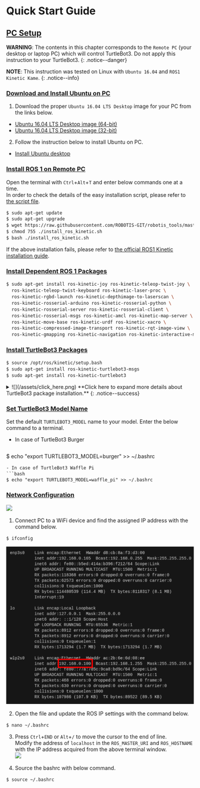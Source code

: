 
# Quick Start Guide

## [PC Setup](#pc-setup)

**WARNING**: The contents in this chapter corresponds to the `Remote PC` (your desktop or laptop PC) which will control TurtleBot3. Do not apply this instruction to your TurtleBot3.
{: .notice--danger}

**NOTE**: This instruction was tested on Linux with `Ubuntu 16.04` and `ROS1 Kinetic Kame`.
{: .notice--info}

### [Download and Install Ubuntu on PC](#download-and-install-ubuntu-on-pc)

1. Download the proper `Ubuntu 16.04 LTS Desktop` image for your PC from the links below.
  - [Ubuntu 16.04 LTS Desktop image (64-bit)](https://releases.ubuntu.com/16.04.7/ubuntu-16.04.7-desktop-amd64.iso)
  - [Ubuntu 16.04 LTS Desktop image (32-bit)](https://releases.ubuntu.com/16.04.7/ubuntu-16.04.6-desktop-i386.iso)

2. Follow the instruction below to install Ubuntu on PC.
  - [Install Ubuntu desktop](https://ubuntu.com/tutorials/install-ubuntu-desktop#1-overview)

### [Install ROS 1 on Remote PC](#install-ros-1-on-remote-pc)

Open the terminal with `Ctrl`+`Alt`+`T` and enter below commands one at a time.  
In order to check the details of the easy installation script, please refer to [the script file](https://raw.githubusercontent.com/ROBOTIS-GIT/robotis_tools/master/install_ros_kinetic.sh).  
```bash
$ sudo apt-get update
$ sudo apt-get upgrade
$ wget https://raw.githubusercontent.com/ROBOTIS-GIT/robotis_tools/master/install_ros_kinetic.sh
$ chmod 755 ./install_ros_kinetic.sh 
$ bash ./install_ros_kinetic.sh
```

If the above installation fails, please refer to [the official ROS1 Kinetic installation guide](http://wiki.ros.org/kinetic/Installation/Ubuntu).

### [Install Dependent ROS 1 Packages](#install-dependent-ros-1-packages)

```bash
$ sudo apt-get install ros-kinetic-joy ros-kinetic-teleop-twist-joy \
  ros-kinetic-teleop-twist-keyboard ros-kinetic-laser-proc \
  ros-kinetic-rgbd-launch ros-kinetic-depthimage-to-laserscan \
  ros-kinetic-rosserial-arduino ros-kinetic-rosserial-python \
  ros-kinetic-rosserial-server ros-kinetic-rosserial-client \
  ros-kinetic-rosserial-msgs ros-kinetic-amcl ros-kinetic-map-server \
  ros-kinetic-move-base ros-kinetic-urdf ros-kinetic-xacro \
  ros-kinetic-compressed-image-transport ros-kinetic-rqt-image-view \
  ros-kinetic-gmapping ros-kinetic-navigation ros-kinetic-interactive-markers
```

### [Install TurtleBot3 Packages](#install-turtlebot3-packages)

```bash
$ source /opt/ros/kinetic/setup.bash
$ sudo apt-get install ros-kinetic-turtlebot3-msgs
$ sudo apt-get install ros-kinetic-turtlebot3
```

<details>
<summary id="summary_for_foreins" style="outline: inherit;">
![](/assets/click_here.png) **Click here to expand more details about TurtleBot3 package installation.**
{: .notice--success}
</summary>
In case you need to download the source codes and build them, please use the commands below.  
Make sure to remove the identical packages to avoid redundancy.  
```bash
$ sudo apt-get remove ros-kinetic-turtlebot3-msgs
$ sudo apt-get remove ros-kinetic-turtlebot3
$ mkdir -p ~/catkin_ws/src
$ cd ~/catkin_ws/src/
$ git clone -b kinetic-devel https://github.com/ROBOTIS-GIT/turtlebot3_msgs.git
$ git clone -b kinetic-devel https://github.com/ROBOTIS-GIT/turtlebot3.git
$ cd ~/catkin_ws && catkin_make
$ echo "source ~/catkin_ws/devel/setup.bash" >> ~/.bashrc
```
</details>

### [Set TurtleBot3 Model Name](#set-turtlebot3-model-name)
Set the default `TURTLEBOT3_MODEL` name to your model. Enter the below command to a terminal.  
- In case of TurtleBot3 Burger
  ```bash
$ echo "export TURTLEBOT3_MODEL=burger" >> ~/.bashrc
  ```
- In case of TurtleBot3 Waffle Pi
  ```bash
$ echo "export TURTLEBOT3_MODEL=waffle_pi" >> ~/.bashrc
  ```

### [Network Configuration](#network-configuration)

![](/assets/images/platform/turtlebot3/software/network_configuration.png)

1. Connect PC to a WiFi device and find the assigned IP address with the command below.  
  ```bash
$ ifconfig
  ```  
  ![](/assets/images/platform/turtlebot3/software/network_configuration2.png)

2. Open the file and update the ROS IP settings with the command below.  
  ```bash
$ nano ~/.bashrc
  ```

3. Press `Ctrl`+`END` or `Alt`+`/` to move the cursor to the end of line.  
  Modify the address of `localhost` in the `ROS_MASTER_URI` and `ROS_HOSTNAME` with the IP address acquired from the above terminal window.  
  ![](/assets/images/platform/turtlebot3/software/network_configuration3.png)

4. Source the bashrc with below command.  
  ```bash
$ source ~/.bashrc
  ```
